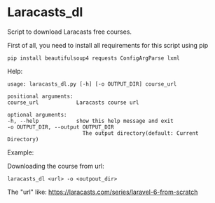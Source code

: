 # Laracasts_dl

Script to download Laracasts free courses.

First of all, you need to install all requirements for this script using pip

    pip install beautifulsoup4 requests ConfigArgParse lxml





Help:

    usage: laracasts_dl.py [-h] [-o OUTPUT_DIR] course_url

    positional arguments:
    course_url            Laracasts course url

    optional arguments:
    -h, --help            show this help message and exit
    -o OUTPUT_DIR, --output OUTPUT_DIR
                            The output directory(default: Current Directory)
Example:

Downloading the course from url:

  
    laracasts_dl <url> -o <outpout_dir>

The "url" like: https://laracasts.com/series/laravel-6-from-scratch